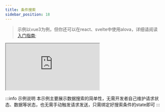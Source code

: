 ```yaml
---
title: 条件搜索
sidebar_position: 18
---
```


> 示例以vue3为例，但你还可以在react、svelte中使用alova，详细请阅读 [入门指南](../overview/index);

<iframe src="https://codesandbox.io/embed/vite-vue-starter-dljnml?fontsize=14&hidenavigation=1&theme=dark&module=%2Fsrc%2FApp.vue"
  style={{
    width: '100%',
    height: '500px',
    border: '0',
    borderRadius: '4px',
    overflow: 'hidden',
  }}
  title="condition-search"
  allow="accelerometer; ambient-light-sensor; camera; encrypted-media; geolocation; gyroscope; hid; microphone; midi; payment; usb; vr; xr-spatial-tracking"
  sandbox="allow-forms allow-modals allow-popups allow-presentation allow-same-origin allow-scripts"
></iframe>

:::info 示例说明
本示例主要展示数据搜索的简单性，无需开发者自己维护请求状态、数据等状态，也无需手动触发请求发送，只需绑定好搜索条件的state即可
:::